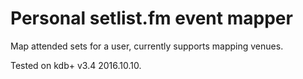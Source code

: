 # Personal setlist.fm event mapper

Map attended sets for a user, currently supports mapping venues.

Tested on kdb+ v3.4 2016.10.10. 
